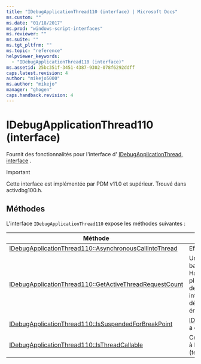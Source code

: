 ```yaml
---
title: "IDebugApplicationThread110 (interface) | Microsoft Docs"
ms.custom: ""
ms.date: "01/18/2017"
ms.prod: "windows-script-interfaces"
ms.reviewer: ""
ms.suite: ""
ms.tgt_pltfrm: ""
ms.topic: "reference"
helpviewer_keywords: 
  - "IDebugApplicationThread110 (interface)"
ms.assetid: 25bc351f-3451-4387-9302-078f6292ddff
caps.latest.revision: 4
author: "mikejo5000"
ms.author: "mikejo"
manager: "ghogen"
caps.handback.revision: 4
---
```

# IDebugApplicationThread110 (interface)
Fournit des fonctionnalités pour l'interface d' [IDebugApplicationThread, interface](../../winscript/reference/idebugapplicationthread-interface.md) .  
  
> [!IMPORTANT]
>  Cette interface est implémentée par PDM v11.0 et supérieur.  Trouvé dans activdbg100.h.  
  
## Méthodes  
 L'interface `IDebugApplicationThread110` expose les méthodes suivantes :  
  
|Méthode|Description|  
|-------------|-----------------|  
|[IDebugApplicationThread110::AsynchronousCallIntoThread](../../winscript/reference/idebugapplicationthread110-asynchronouscallintothread.md)|Effectue un appel asynchrone sur le thread principal.|  
|[IDebugApplicationThread110::GetActiveThreadRequestCount](../../winscript/reference/idebugapplicationthread110-getactivethreadrequestcount.md)|Un nombre le thread de demandes des mécanismes de basculement du thread du PDM processus actuel.  Habituellement 0 ou 1, mais il est possible de faire pour être plus élevé si un appel de thread commence à traiter mais pour des déclencheurs un synchrone nécessiter du thread ou interrompt sinon le thread \(par exemple, lors de le déclenchement d'un événement d'IDebugApplicationEvents émis sur le thread du débogueur\)|  
|[IDebugApplicationThread110::IsSuspendedForBreakPoint](../../winscript/reference/idebugapplicationthread110-issuspendedforbreakpoint.md)|[IDebugApplicationThreadEvents110::OnSuspendForBreakPoint](../../winscript/reference/idebugapplicationthreadevents110-onsuspendforbreakpoint.md) a été appelé sur ce thread et ne s'est pas encore terminé.|  
|[IDebugApplicationThread110::IsThreadCallable](../../winscript/reference/idebugapplicationthread110-isthreadcallable.md)|Ce thread est dans un état qui peut traiter des appels effectués à l'aide de mécanismes de basculement du thread du PDM \(tels que SynchronousCallInThread\).|